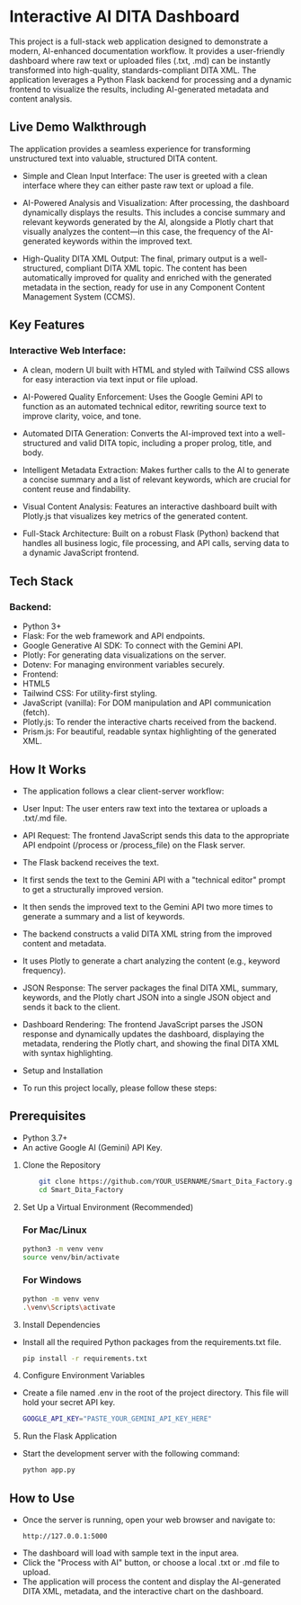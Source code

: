 # Interactive AI DITA Dashboard
 This project is a full-stack web application designed to demonstrate a modern, AI-enhanced documentation workflow. It provides a user-friendly dashboard where raw text or uploaded files (.txt, .md) can be instantly transformed into high-quality, standards-compliant DITA XML. The application leverages a Python Flask backend for processing and a dynamic frontend to visualize the results, including AI-generated metadata and content analysis.

## Live Demo Walkthrough
The application provides a seamless experience for transforming unstructured text into valuable, structured DITA content.

- Simple and Clean Input Interface:
The user is greeted with a clean interface where they can either paste raw text or upload a file.

- AI-Powered Analysis and Visualization:
After processing, the dashboard dynamically displays the results. This includes a concise summary and relevant keywords generated by the AI, alongside a Plotly chart that visually analyzes the content—in this case, the frequency of the AI-generated keywords within the improved text.

- High-Quality DITA XML Output:
The final, primary output is a well-structured, compliant DITA XML topic. The content has been automatically improved for quality and enriched with the generated metadata in the <prolog> section, ready for use in any Component Content Management System (CCMS).

## Key Features
### Interactive Web Interface: 

- A clean, modern UI built with HTML and styled with Tailwind CSS allows for easy interaction via text input or file upload.

- AI-Powered Quality Enforcement: Uses the Google Gemini API to function as an automated technical editor, rewriting source text to improve clarity, voice, and tone.

- Automated DITA Generation: Converts the AI-improved text into a well-structured and valid DITA topic, including a proper prolog, title, and body.

- Intelligent Metadata Extraction: Makes further calls to the AI to generate a concise <shortdesc> summary and a list of relevant <indexterm> keywords, which are crucial for content reuse and findability.

- Visual Content Analysis: Features an interactive dashboard built with Plotly.js that visualizes key metrics of the generated content.

- Full-Stack Architecture: Built on a robust Flask (Python) backend that handles all business logic, file processing, and API calls, serving data to a dynamic JavaScript frontend.

## Tech Stack
### Backend:

- Python 3+
- Flask: For the web framework and API endpoints.
- Google Generative AI SDK: To connect with the Gemini API.
- Plotly: For generating data visualizations on the server.
- Dotenv: For managing environment variables securely.
- Frontend:
- HTML5
- Tailwind CSS: For utility-first styling.
- JavaScript (vanilla): For DOM manipulation and API communication (fetch).
- Plotly.js: To render the interactive charts received from the backend.
- Prism.js: For beautiful, readable syntax highlighting of the generated XML.

## How It Works
- The application follows a clear client-server workflow:
- User Input: The user enters raw text into the textarea or uploads a .txt/.md file.
- API Request: The frontend JavaScript sends this data to the appropriate API endpoint (/process or /process_file) on the Flask server.
- The Flask backend receives the text.
- It first sends the text to the Gemini API with a "technical editor" prompt to get a structurally improved version.

- It then sends the improved text to the Gemini API two more times to generate a summary and a list of keywords.

- The backend constructs a valid DITA XML string from the improved content and metadata.

- It uses Plotly to generate a chart analyzing the content (e.g., keyword frequency).

- JSON Response: The server packages the final DITA XML, summary, keywords, and the Plotly chart JSON into a single JSON object and sends it back to the client.

- Dashboard Rendering: The frontend JavaScript parses the JSON response and dynamically updates the dashboard, displaying the metadata, rendering the Plotly chart, and showing the final DITA XML with syntax highlighting.

- Setup and Installation
- To run this project locally, please follow these steps:

## Prerequisites
- Python 3.7+
- An active Google AI (Gemini) API Key.

1. Clone the Repository
    ```bash
        git clone https://github.com/YOUR_USERNAME/Smart_Dita_Factory.git
        cd Smart_Dita_Factory
    ```


2. Set Up a Virtual Environment (Recommended)
    ### For Mac/Linux
    ```bash
    python3 -m venv venv
    source venv/bin/activate
    ```
    ### For Windows
    ```bash
    python -m venv venv
    .\venv\Scripts\activate
    ```

3. Install Dependencies
- Install all the required Python packages from the requirements.txt file.
    ```bash
    pip install -r requirements.txt
    ```

4. Configure Environment Variables
- Create a file named .env in the root of the project directory. This file will hold your secret API key.
    ```bash
    GOOGLE_API_KEY="PASTE_YOUR_GEMINI_API_KEY_HERE"
    ```
5. Run the Flask Application
- Start the development server with the following command:
    ```bash
    python app.py
    ```

## How to Use
- Once the server is running, open your web browser and navigate to:
    ```
    http://127.0.0.1:5000
    ```
- The dashboard will load with sample text in the input area.
- Click the "Process with AI" button, or choose a local .txt or .md file to upload.
- The application will process the content and display the AI-generated DITA XML, metadata, and the interactive chart on the dashboard.
